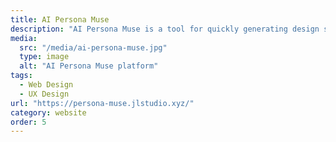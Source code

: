 ```yaml
---
title: AI Persona Muse
description: "AI Persona Muse is a tool for quickly generating design strategies. It uses AI to analyze user needs, automatically produces visualized persona graphics, and creates corresponding tables and data structures. This enables designers to rapidly brainstorm concepts and strategies, combining creativity with data-driven insights."
media:
  src: "/media/ai-persona-muse.jpg"
  type: image
  alt: "AI Persona Muse platform"
tags:
  - Web Design
  - UX Design
url: "https://persona-muse.jlstudio.xyz/"
category: website
order: 5
---
```

